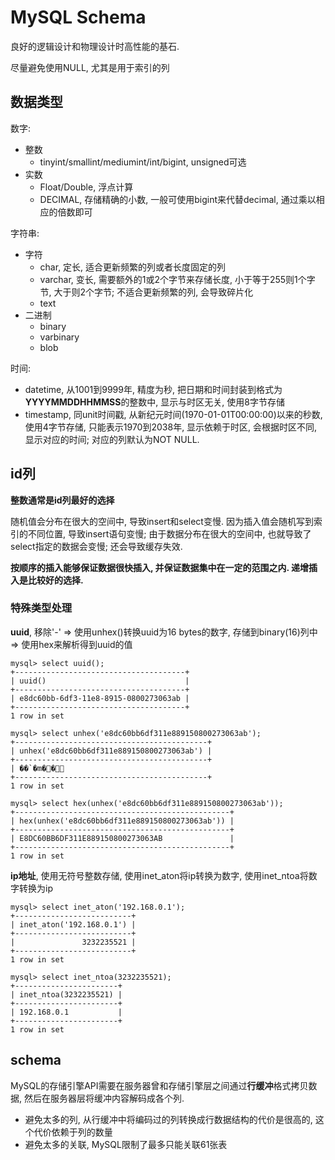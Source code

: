 # MySQL Schema

良好的逻辑设计和物理设计时高性能的基石.

尽量避免使用NULL, 尤其是用于索引的列

## 数据类型

数字:

- 整数
    - tinyint/smallint/mediumint/int/bigint, unsigned可选
- 实数
    - Float/Double, 浮点计算
    - DECIMAL, 存储精确的小数, 一般可使用bigint来代替decimal, 通过乘以相应的倍数即可

字符串:

- 字符
    - char, 定长, 适合更新频繁的列或者长度固定的列
    - varchar, 变长, 需要额外的1或2个字节来存储长度, 小于等于255则1个字节, 大于则2个字节; 不适合更新频繁的列, 会导致碎片化
    - text
- 二进制
    - binary
    - varbinary
    - blob

时间:

- datetime, 从1001到9999年, 精度为秒, 把日期和时间封装到格式为**YYYYMMDDHHMMSS**的整数中, 显示与时区无关, 使用8字节存储
- timestamp, 同unit时间戳, 从新纪元时间(1970-01-01T00:00:00)以来的秒数, 使用4字节存储, 只能表示1970到2038年, 显示依赖于时区, 会根据时区不同, 显示对应的时间; 对应的列默认为NOT NULL.

## id列

**整数通常是id列最好的选择**

随机值会分布在很大的空间中, 导致insert和select变慢.
因为插入值会随机写到索引的不同位置, 导致insert语句变慢;
由于数据分布在很大的空间中, 也就导致了select指定的数据会变慢;
还会导致缓存失效.

**按顺序的插入能够保证数据很快插入, 并保证数据集中在一定的范围之内.
递增插入是比较好的选择.**

### 特殊类型处理

**uuid**, 移除'-' => 使用unhex()转换uuid为16 bytes的数字, 存储到binary(16)列中 => 使用hex来解析得到uuid的值

```
mysql> select uuid();
+--------------------------------------+
| uuid()                               |
+--------------------------------------+
| e8dc60bb-6df3-11e8-8915-0800273063ab |
+--------------------------------------+
1 row in set

mysql> select unhex('e8dc60bb6df311e889150800273063ab');
+-------------------------------------------+
| unhex('e8dc60bb6df311e889150800273063ab') |
+-------------------------------------------+
| ��`�m��
+-------------------------------------------+
1 row in set

mysql> select hex(unhex('e8dc60bb6df311e889150800273063ab'));
+------------------------------------------------+
| hex(unhex('e8dc60bb6df311e889150800273063ab')) |
+------------------------------------------------+
| E8DC60BB6DF311E889150800273063AB               |
+------------------------------------------------+
1 row in set

```

**ip地址**, 使用无符号整数存储, 使用inet_aton将ip转换为数字, 使用inet_ntoa将数字转换为ip

```
mysql> select inet_aton('192.168.0.1');
+--------------------------+
| inet_aton('192.168.0.1') |
+--------------------------+
|               3232235521 |
+--------------------------+
1 row in set

mysql> select inet_ntoa(3232235521);
+-----------------------+
| inet_ntoa(3232235521) |
+-----------------------+
| 192.168.0.1           |
+-----------------------+
1 row in set

```

## schema

MySQL的存储引擎API需要在服务器曾和存储引擎层之间通过**行缓冲**格式拷贝数据, 
然后在服务器层将缓冲内容解码成各个列.

- 避免太多的列, 从行缓冲中将编码过的列转换成行数据结构的代价是很高的, 这个代价依赖于列的数量
- 避免太多的关联, MySQL限制了最多只能关联61张表


